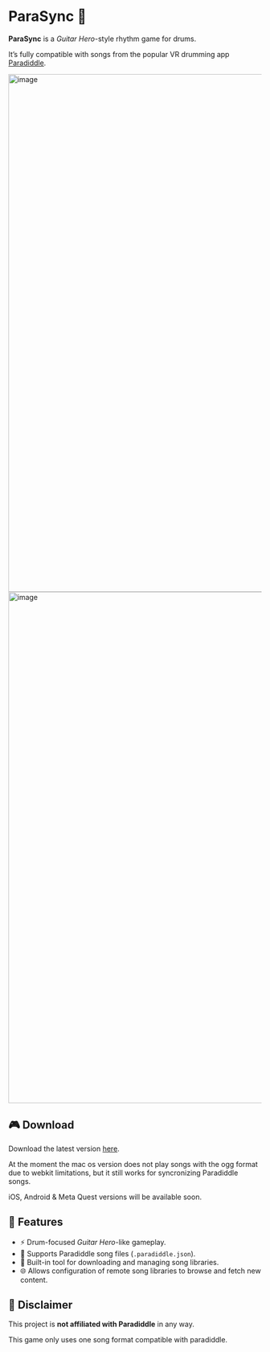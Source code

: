 # ParaSync 🥁

**ParaSync** is a *Guitar Hero*-style rhythm game for drums.

It’s fully compatible with songs from the popular VR drumming app [Paradiddle](https://paradiddleapp.com).

<img width="1751" height="1030" alt="image" src="https://github.com/user-attachments/assets/28b98666-ffd7-4942-b621-052078b4a381" />
<img width="1586" height="1017" alt="image" src="https://github.com/user-attachments/assets/5851ae22-1de5-4073-b50b-694743f1430e" />


## 🎮 Download

Download the latest version [here](https://github.com/androettop/parasync/releases).

At the moment the mac os version does not play songs with the ogg format due to webkit limitations, but it still works for syncronizing Paradiddle songs.

iOS, Android & Meta Quest versions will be available soon.

## 🧩 Features

- ⚡ Drum-focused *Guitar Hero*-like gameplay. 
- 🎵 Supports Paradiddle song files (`.paradiddle.json`).
- 📂 Built-in tool for downloading and managing song libraries.
- 🌐 Allows configuration of remote song libraries to browse and fetch new content.

## 📢 Disclaimer

This project is **not affiliated with Paradiddle** in any way.

This game only uses one song format compatible with paradiddle.

